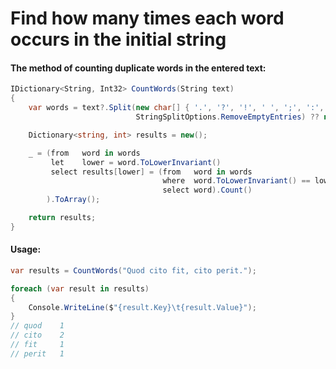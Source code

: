 ﻿# Find how many times each word occurs in the initial string

#### The method of counting duplicate words in the entered text:

```C#
IDictionary<String, Int32> CountWords(String text)
{
    var words = text?.Split(new char[] { '.', '?', '!', ' ', ';', ':', ',', '-' },
                            StringSplitOptions.RemoveEmptyEntries) ?? new String[] { };

    Dictionary<string, int> results = new();

    _ = (from   word in words
         let    lower = word.ToLowerInvariant()
         select results[lower] = (from   word in words
                                  where  word.ToLowerInvariant() == lower
                                  select word).Count()
        ).ToArray();

    return results;
}
```

#### Usage:

```C#
var results = CountWords("Quod cito fit, cito perit.");

foreach (var result in results)
{
    Console.WriteLine($"{result.Key}\t{result.Value}");
}
// quod    1
// cito    2
// fit     1
// perit   1
```

